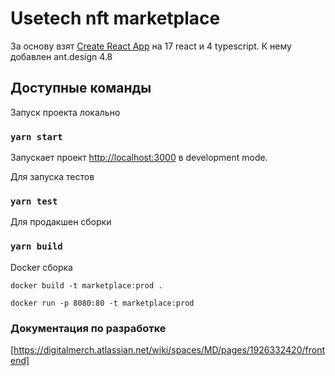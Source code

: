 # Usetech nft marketplace

За основу взят [Create React App](https://github.com/facebook/create-react-app) на 17 react и 4 typescript.
К нему добавлен ant.design 4.8

## Доступные команды

Запуск проекта локально

### `yarn start`

Запускает проект [http://localhost:3000](http://localhost:3000) в development mode.

Для запуска тестов

### `yarn test`

Для продакшен сборки

### `yarn build`

Docker сборка

`docker build -t marketplace:prod .`

`docker run -p 8080:80 -t marketplace:prod`

### Документация по разработке

[https://digitalmerch.atlassian.net/wiki/spaces/MD/pages/1926332420/frontend]
